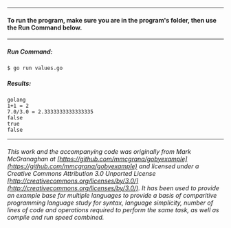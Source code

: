 ___
#### To run the program, make sure you are in the program's folder, then use the Run Command below.
___
##### Run Command:

`$ go run values.go`

##### Results:
```
golang
1+1 = 2
7.0/3.0 = 2.3333333333333335
false
true
false
```
___

###### This work and the accompanying code was originally from Mark McGranaghan at [https://github.com/mmcgrana/gobyexample](https://github.com/mmcgrana/gobyexample) and licensed under a Creative Commons Attribution 3.0 Unported License [http://creativecommons.org/licenses/by/3.0/](http://creativecommons.org/licenses/by/3.0/). It has been used to provide an example base for multiple languages to provide a basis of comparitive programming language study for syntax, language simplicity, number of lines of code and operations required to perform the same task, as well as compile and run speed combined.